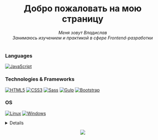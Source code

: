 <h1 align="center">Добро пожаловать на мою страницу</h1>

<p align="center">
    <i>
        Меня зовут Владислав<br>
        Занимаюсь изучением и практикой в сфере Frontend-разработки<br>
    </i><br>
</p>

### Languages
[![JavaScript](https://img.shields.io/badge/javascript-ecd738?style=for-the-badge&logo=javascript&logoColor=black)](https://github.com/seelentov)

### Technologies & Frameworks
[![HTML5](https://img.shields.io/badge/html5-e44d26?style=for-the-badge&logo=HTML5&logoColor=white)](https://github.com/seelentov)
[![CSS3](https://img.shields.io/badge/css3-264de4?style=for-the-badge&logo=css3&logoColor=white)](https://github.com/seelentov)
[![Sass](https://img.shields.io/badge/sass-cd669a?style=for-the-badge&logo=sass&logoColor=white)](https://github.com/seelentov)
[![Gulp](https://img.shields.io/badge/gulp-d14747?style=for-the-badge&logo=gulp&logoColor=white)](https://github.com/seelentov)
[![Bootstrap](https://img.shields.io/badge/Bootstrap-563D7C?style=for-the-badge&logo=bootstrap&logoColor=white)](https://github.com/seelentov)

### OS
[![Linux](https://img.shields.io/badge/linux-black?style=for-the-badge&logo=Linux)](https://github.com/seelentov)
[![Windows](https://img.shields.io/badge/Windows-black?style=for-the-badge&logo=Windows)](https://github.com/seelentov)


<details>
<p align="center">
  <a href="https://github.com/seelentov">
    <img src="http://github-profile-summary-cards.vercel.app/api/cards/profile-details?username=seelentov&theme=aura" />
  </a>
  <a href="https://github.com/seelentov">
    <img src="http://github-profile-summary-cards.vercel.app/api/cards/stats?username=seelentov&theme=aura" />
  </a>
  <a href="https://github.com/seelentov">
    <img src="http://github-profile-summary-cards.vercel.app/api/cards/productive-time?username=seelentov&theme=aura&utcOffset=8" />
  </a>

</p>
</details>

<p align="center">
  <a href="https://github.com/seelentov">
    <img src="https://komarev.com/ghpvc/?username=seelentov&color=orange&style=flat)" />
  </a>
</p>
<!--

- 🔭 I’m currently working on ...
- 🌱 I’m currently learning ...
- 👯 I’m looking to collaborate on ...
- 🤔 I’m looking for help with ...
- 💬 Ask me about ...
- 📫 How to reach me: ...
- 😄 Pronouns: ...
- ⚡ Fun fact: ...
-->
